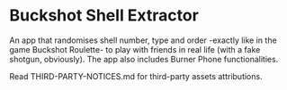 # Buckshot Shell Extractor

An app that randomises shell number, type and order -exactly like in the game Buckshot Roulette- to play with friends in real life (with a fake shotgun, obviously).
The app also includes Burner Phone functionalities.

Read THIRD-PARTY-NOTICES.md for third-party assets attributions.
